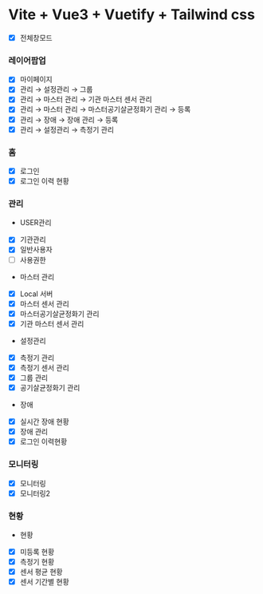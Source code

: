 # Vite + Vue3 + Vuetify + Tailwind css

- [x] 전체창모드

### 레이어팝업
- [x] 마이페이지
- [x] 관리 → 설정관리 → 그룹
- [x] 관리 → 마스터 관리 → 기관 마스터 센서 관리
- [x] 관리 → 마스터 관리 → 마스터공기살균정화기 관리 → 등록
- [x] 관리 → 장애 → 장애 관리 → 등록
- [x] 관리 → 설정관리 → 측정기 관리

### 홈
- [x] 로그인
- [x] 로그인 이력 현황
### 관리
- USER관리
- [x] 기관관리
- [x] 일반사용자
- [ ] 사용권한
- 마스터 관리
- [x] Local 서버
- [x] 마스터 센서 관리
- [x] 마스터공기살균정화기 관리
- [x] 기관 마스터 센서 관리
- 설정관리
- [x] 측정기 관리
- [x] 측정기 센서 관리
- [x] 그룹 관리
- [x] 공기살균정화기 관리
- 장애
- [x] 실시간 장애 현황
- [x] 장애 관리
- [x] 로그인 이력현황
### 모니터링
- [x] 모니터링
- [x] 모니터링2
### 현황
- 현황
- [x] 미등록 현황
- [x] 측정기 현황
- [x] 센서 평균 현황
- [x] 센서 기간별 현황